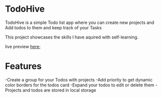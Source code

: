 # TodoHive
TodoHive is a simple Todo list app where you can create 
new projects and Add todos to them and keep track of your Tasks

This project showcases the skills I have aquired with self-learning.

live preview [here](https://a6ih.github.io/todo-list/);

# Features
-Create a group for your Todos with projects
-Add priority to get dynamic color borders for the todos card
-Expand your todos to edit or delete them
-Projects and todos are stored in local storage